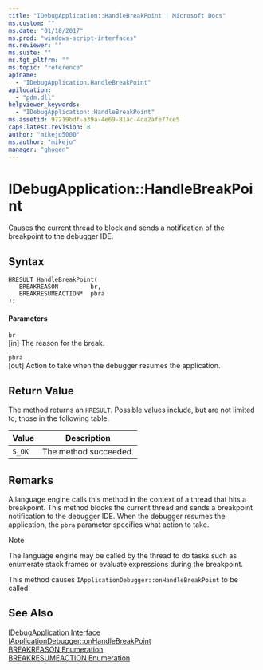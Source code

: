 ```yaml
---
title: "IDebugApplication::HandleBreakPoint | Microsoft Docs"
ms.custom: ""
ms.date: "01/18/2017"
ms.prod: "windows-script-interfaces"
ms.reviewer: ""
ms.suite: ""
ms.tgt_pltfrm: ""
ms.topic: "reference"
apiname: 
  - "IDebugApplication.HandleBreakPoint"
apilocation: 
  - "pdm.dll"
helpviewer_keywords: 
  - "IDebugApplication::HandleBreakPoint"
ms.assetid: 97219bdf-a39a-4e69-81ac-4ca2afe77ce5
caps.latest.revision: 8
author: "mikejo5000"
ms.author: "mikejo"
manager: "ghogen"
---
```

# IDebugApplication::HandleBreakPoint
Causes the current thread to block and sends a notification of the breakpoint to the debugger IDE.  
  
## Syntax  
  
```  
HRESULT HandleBreakPoint(  
   BREAKREASON         br,  
   BREAKRESUMEACTION*  pbra  
);  
```  
  
#### Parameters  
 `br`  
 [in] The reason for the break.  
  
 `pbra`  
 [out] Action to take when the debugger resumes the application.  
  
## Return Value  
 The method returns an `HRESULT`. Possible values include, but are not limited to, those in the following table.  
  
|Value|Description|  
|-----------|-----------------|  
|`S_OK`|The method succeeded.|  
  
## Remarks  
 A language engine calls this method in the context of a thread that hits a breakpoint. This method blocks the current thread and sends a breakpoint notification to the debugger IDE. When the debugger resumes the application, the `pbra` parameter specifies what action to take.  
  
> [!NOTE]
>  The language engine may be called by the thread to do tasks such as enumerate stack frames or evaluate expressions during the breakpoint.  
  
 This method causes `IApplicationDebugger::onHandleBreakPoint` to be called.  
  
## See Also  
 [IDebugApplication Interface](../../winscript/reference/idebugapplication-interface.md)   
 [IApplicationDebugger::onHandleBreakPoint](../../winscript/reference/iapplicationdebugger-onhandlebreakpoint.md)   
 [BREAKREASON Enumeration](../../winscript/reference/breakreason-enumeration.md)   
 [BREAKRESUMEACTION Enumeration](../../winscript/reference/breakresumeaction-enumeration.md)